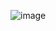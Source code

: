 ![image](https://img.shields.io/badge/WakaTime-000000?style=for-the-badge&logo=WakaTime&logoColor=white)